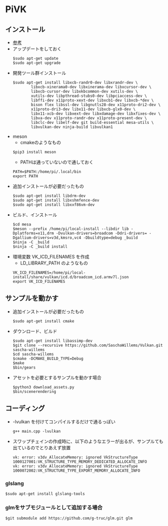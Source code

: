 # PiVK

## インストール
- [参考](https://blogs.igalia.com/apinheiro/2020/06/v3dv-quick-guide-to-build-and-run-some-demos/)
- アップデートをしておく
    ~~~
    $sudo apt-get update
    $sudo apt-get upgrade
    ~~~
- 開発ツール群インストール
    ~~~
    $sudo apt-get install libxcb-randr0-dev libxrandr-dev \
            libxcb-xinerama0-dev libxinerama-dev libxcursor-dev \
            libxcb-cursor-dev libxkbcommon-dev xutils-dev \
            xutils-dev libpthread-stubs0-dev libpciaccess-dev \
            libffi-dev x11proto-xext-dev libxcb1-dev libxcb-*dev \
            bison flex libssl-dev libgnutls28-dev x11proto-dri2-dev \
            x11proto-dri3-dev libx11-dev libxcb-glx0-dev \
            libx11-xcb-dev libxext-dev libxdamage-dev libxfixes-dev \
            libva-dev x11proto-randr-dev x11proto-present-dev \
            libclc-dev libelf-dev git build-essential mesa-utils \
            libvulkan-dev ninja-build libvulkan1
    ~~~
- meson
    - cmakeのようなもの
    ~~~
    $pip3 install meson
    ~~~
    - PATHは通っていないので通しておく
    ~~~
    PATH=$PATH:/home/pi/.local/bin
    export PATH
    ~~~
- 追加インストールが必要だったもの
    ~~~
    $sudo apt-get install libdrm-dev
    $sudo apt-get install libxshmfence-dev
    $sudo apt-get install libxxf86vm-dev
    ~~~
- ビルド、インストール
    ~~~
    $cd mesa
    $meson --prefix /home/pi/local-install --libdir lib -Dplatforms=x11,drm -Dvulkan-drivers=broadcom -Ddri-drivers= -Dgallium-drivers=v3d,kmsro,vc4 -Dbuildtype=debug _build
    $ninja -C _build
    $ninja -C _build install
    ~~~
- 環境変数 VK_ICD_FILENAMES を作成
    - LD_LIBRARY_PATH のようなもの
    ~~~
    VK_ICD_FILENAMES=/home/pi/local-install/share/vulkan/icd.d/broadcom_icd.armv7l.json
    export VK_ICD_FILENAMES
    ~~~

## サンプルを動かす
- 追加インストールが必要だったもの
    ~~~
    $sudo apt-get install cmake
    ~~~
- ダウンロード、ビルド
    ~~~
    $sudo apt-get install libassimp-dev
    $git clone --recursive https://github.com/SaschaWillems/Vulkan.git  sascha-willems
    $cd sascha-willems
    $cmake -DCMAKE_BUILD_TYPE=Debug
    $make
    $bin/gears
    ~~~
- アセットを必要とするサンプルを動かす場合
    ~~~
    $python3 download_assets.py
    $bin/scenerendering
    ~~~
## コーディング
- -lvulkan を付けてコンパイルするだけで通るっぽい
    ~~~
    g++ main.cpp -lvulkan
    ~~~
- スワップチェインの作成時に、以下のようなエラーが出るが、サンプルても出ているのでとりあえず放置
    ~~~
    vk: error: v3dv_AllocateMemory: ignored VkStructureType 1000127001:VK_STRUCTURE_TYPE_MEMORY_DEDICATED_ALLOCATE_INFO
    vk: error: v3dv_AllocateMemory: ignored VkStructureType 1000072002:VK_STRUCTURE_TYPE_EXPORT_MEMORY_ALLOCATE_INFO
    ~~~
    
### glslang
~~~
$sudo apt-get install glslang-tools
~~~

### glmをサブモジュールとして追加する場合
~~~
$git submodule add https://github.com/g-truc/glm.git glm
~~~

